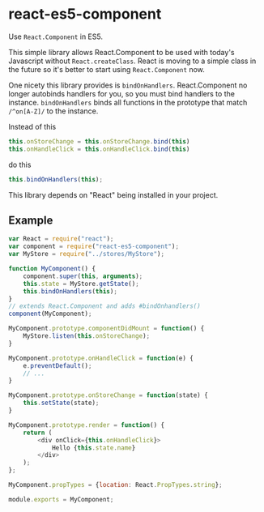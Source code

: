 # react-es5-component

Use `React.Component` in ES5.

This simple library allows React.Component to be used with today's
Javascript without `React.createClass`. React is moving to a simple
class in the future so it's better to start using `React.Component` now.

One nicety this library provides is `bindOnHandlers`. React.Component
no longer autobinds handlers for you, so you must bind handlers to the
instance. `bindOnHandlers` binds all functions in the prototype
that match `/^on[A-Z]/` to the instance.

Instead of this

```js
this.onStoreChange = this.onStoreChange.bind(this)
this.onHandleClick = this.onHandleClick.bind(this)
```

do this

```js
this.bindOnHandlers(this);
```

This library depends on "React" being installed in your project.

## Example

```js
var React = require("react");
var component = require("react-es5-component");
var MyStore = require("../stores/MyStore");

function MyComponent() {
    component.super(this, arguments);
    this.state = MyStore.getState();
    this.bindOnHandlers(this);
}
// extends React.Component and adds #bindOnhandlers()
component(MyComponent);

MyComponent.prototype.componentDidMount = function() {
    MyStore.listen(this.onStoreChange);
}

MyComponent.prototype.onHandleClick = function(e) {
    e.preventDefault();
    // ...
}

MyComponent.prototype.onStoreChange = function(state) {
    this.setState(state);
}

MyComponent.prototype.render = function() {
    return (
        <div onClick={this.onHandleClick}>
            Hello {this.state.name}
        </div>
    );
};

MyComponent.propTypes = {location: React.PropTypes.string};

module.exports = MyComponent;
```
